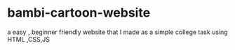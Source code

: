 # bambi-cartoon-website
a easy , beginner friendly website that I made as a simple college task using HTML ,CSS,JS
